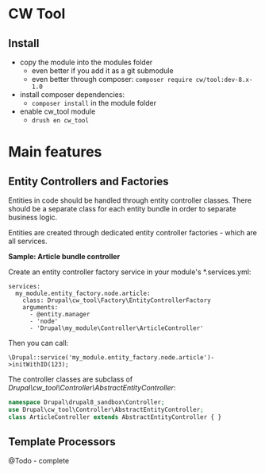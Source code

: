 CW Tool
=======


Install
-------

* copy the module into the modules folder
    * even better if you add it as a git submodule
    * even better through composer: ```composer require cw/tool:dev-8.x-1.0```
* install composer dependencies:
    * ```composer install``` in the module folder
* enable cw_tool module
    * ```drush en cw_tool```


# Main features


Entity Controllers and Factories
--------------------------------

Entities in code should be handled through entity controller classes. There should be a separate class for each entity bundle in order to separate business logic.

Entities are created through dedicated entity controller factories - which are all services.
 
**Sample: Article bundle controller**

Create an entity controller factory service in your module's *.services.yml:

```YML
services:
  my_module.entity_factory.node.article:
    class: Drupal\cw_tool\Factory\EntityControllerFactory
    arguments:
      - @entity.manager
      - 'node'
      - 'Drupal\my_module\Controller\ArticleController'
```

Then you can call:

```\Drupal::service('my_module.entity_factory.node.article')->initWithID(123);```

The controller classes are subclass of *Drupal\cw_tool\Controller\AbstractEntityController*:

```PHP
namespace Drupal\drupal8_sandbox\Controller;
use Drupal\cw_tool\Controller\AbstractEntityController;
class ArticleController extends AbstractEntityController { }
```


Template Processors
-------------------

@Todo - complete
